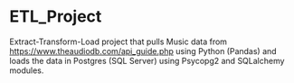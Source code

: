# ETL_Project
Extract-Transform-Load project that pulls Music data from https://www.theaudiodb.com/api_guide.php using Python (Pandas) and loads the data in Postgres (SQL Server) using Psycopg2 and SQLalchemy modules.
